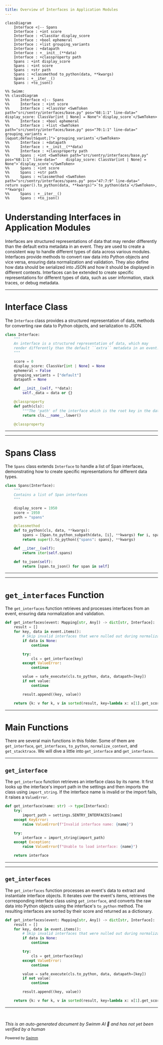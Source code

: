 ```yaml
---
title: Overview of Interfaces in Application Modules
---
```

```mermaid
classDiagram
    Interface <|-- Spans
    Interface : +int score
    Interface : +ClassVar display_score
    Interface : +bool ephemeral
    Interface : +list grouping_variants
    Interface : +datapath
    Interface : +__init__(**data)
    Interface : +classproperty path
    Spans : +int display_score
    Spans : +int score
    Spans : +str path
    Spans : +classmethod to_python(data, **kwargs)
    Spans : +__iter__()
    Spans : +to_json()

%% Swimm:
%% classDiagram
%%     Interface <|-- Spans
%%     Interface : +int score
%%     Interface : +ClassVar <SwmToken path="src/sentry/interfaces/base.py" pos="68:1:1" line-data="    display_score: ClassVar[int | None] = None">`display_score`</SwmToken>
%%     Interface : +bool ephemeral
%%     Interface : +list <SwmToken path="src/sentry/interfaces/base.py" pos="70:1:1" line-data="    grouping_variants = [&quot;default&quot;]">`grouping_variants`</SwmToken>
%%     Interface : +datapath
%%     Interface : +__init__(**data)
%%     Interface : +classproperty path
%%     Spans : +int <SwmToken path="src/sentry/interfaces/base.py" pos="68:1:1" line-data="    display_score: ClassVar[int | None] = None">`display_score`</SwmToken>
%%     Spans : +int score
%%     Spans : +str path
%%     Spans : +classmethod <SwmToken path="src/sentry/interfaces/spans.py" pos="47:7:9" line-data="        return super().to_python(data, **kwargs)">`to_python(data`</SwmToken>, **kwargs)
%%     Spans : +__iter__()
%%     Spans : +to_json()
```

# Understanding Interfaces in Application Modules

Interfaces are structured representations of data that may render differently than the default extra metadata in an event. They are used to create a consistent way to handle different types of data across various modules. Interfaces provide methods to convert raw data into Python objects and vice versa, ensuring data normalization and validation. They also define how data should be serialized into JSON and how it should be displayed in different contexts. Interfaces can be extended to create specific representations for different types of data, such as user information, stack traces, or debug metadata.

<SwmSnippet path="/src/sentry/interfaces/base.py" line="61">

---

# Interface Class

The <SwmToken path="src/sentry/interfaces/base.py" pos="61:2:2" line-data="class Interface:">`Interface`</SwmToken> class provides a structured representation of data, methods for converting raw data to Python objects, and serialization to JSON.

```python
class Interface:
    """
    An interface is a structured representation of data, which may
    render differently than the default ``extra`` metadata in an event.
    """

    score = 0
    display_score: ClassVar[int | None] = None
    ephemeral = False
    grouping_variants = ["default"]
    datapath = None

    def __init__(self, **data):
        self._data = data or {}

    @classproperty
    def path(cls):
        """The 'path' of the interface which is the root key in the data."""
        return cls.__name__.lower()

    @classproperty
```

---

</SwmSnippet>

<SwmSnippet path="/src/sentry/interfaces/spans.py" line="50">

---

# Spans Class

The <SwmToken path="src/sentry/interfaces/spans.py" pos="50:2:2" line-data="class Spans(Interface):">`Spans`</SwmToken> class extends <SwmToken path="src/sentry/interfaces/spans.py" pos="50:4:4" line-data="class Spans(Interface):">`Interface`</SwmToken> to handle a list of Span interfaces, demonstrating how to create specific representations for different data types.

```python
class Spans(Interface):
    """
    Contains a list of Span interfaces
    """

    display_score = 1950
    score = 1950
    path = "spans"

    @classmethod
    def to_python(cls, data, **kwargs):
        spans = [Span.to_python_subpath(data, [i], **kwargs) for i, span in enumerate(data)]
        return super().to_python({"spans": spans}, **kwargs)

    def __iter__(self):
        return iter(self.spans)

    def to_json(self):
        return [span.to_json() for span in self]
```

---

</SwmSnippet>

<SwmSnippet path="/src/sentry/interfaces/base.py" line="36">

---

# <SwmToken path="src/sentry/interfaces/base.py" pos="36:2:2" line-data="def get_interfaces(event: Mapping[str, Any]) -&gt; dict[str, Interface]:">`get_interfaces`</SwmToken> Function

The <SwmToken path="src/sentry/interfaces/base.py" pos="36:2:2" line-data="def get_interfaces(event: Mapping[str, Any]) -&gt; dict[str, Interface]:">`get_interfaces`</SwmToken> function retrieves and processes interfaces from an event, ensuring data normalization and validation.

```python
def get_interfaces(event: Mapping[str, Any]) -> dict[str, Interface]:
    result = []
    for key, data in event.items():
        # Skip invalid interfaces that were nulled out during normalization
        if data is None:
            continue

        try:
            cls = get_interface(key)
        except ValueError:
            continue

        value = safe_execute(cls.to_python, data, datapath=[key])
        if not value:
            continue

        result.append((key, value))

    return {k: v for k, v in sorted(result, key=lambda x: x[1].get_score(), reverse=True)}
```

---

</SwmSnippet>

# Main Functions

There are several main functions in this folder. Some of them are <SwmToken path="src/sentry/interfaces/base.py" pos="22:2:2" line-data="def get_interface(name: str) -&gt; type[Interface]:">`get_interface`</SwmToken>, <SwmToken path="src/sentry/interfaces/base.py" pos="36:2:2" line-data="def get_interfaces(event: Mapping[str, Any]) -&gt; dict[str, Interface]:">`get_interfaces`</SwmToken>, <SwmToken path="src/sentry/interfaces/base.py" pos="48:9:9" line-data="        value = safe_execute(cls.to_python, data, datapath=[key])">`to_python`</SwmToken>, `normalize_context`, and `get_stacktrace`. We will dive a little into <SwmToken path="src/sentry/interfaces/base.py" pos="22:2:2" line-data="def get_interface(name: str) -&gt; type[Interface]:">`get_interface`</SwmToken> and <SwmToken path="src/sentry/interfaces/base.py" pos="36:2:2" line-data="def get_interfaces(event: Mapping[str, Any]) -&gt; dict[str, Interface]:">`get_interfaces`</SwmToken>.

<SwmSnippet path="/src/sentry/interfaces/base.py" line="22">

---

## <SwmToken path="src/sentry/interfaces/base.py" pos="22:2:2" line-data="def get_interface(name: str) -&gt; type[Interface]:">`get_interface`</SwmToken>

The <SwmToken path="src/sentry/interfaces/base.py" pos="22:2:2" line-data="def get_interface(name: str) -&gt; type[Interface]:">`get_interface`</SwmToken> function retrieves an interface class by its name. It first looks up the interface's import path in the settings and then imports the class using <SwmToken path="src/sentry/interfaces/base.py" pos="29:5:5" line-data="        interface = import_string(import_path)">`import_string`</SwmToken>. If the interface name is invalid or the import fails, it raises a <SwmToken path="src/sentry/interfaces/base.py" pos="26:3:3" line-data="        raise ValueError(f&quot;Invalid interface name: {name}&quot;)">`ValueError`</SwmToken>.

```python
def get_interface(name: str) -> type[Interface]:
    try:
        import_path = settings.SENTRY_INTERFACES[name]
    except KeyError:
        raise ValueError(f"Invalid interface name: {name}")

    try:
        interface = import_string(import_path)
    except Exception:
        raise ValueError(f"Unable to load interface: {name}")

    return interface
```

---

</SwmSnippet>

<SwmSnippet path="/src/sentry/interfaces/base.py" line="36">

---

## <SwmToken path="src/sentry/interfaces/base.py" pos="36:2:2" line-data="def get_interfaces(event: Mapping[str, Any]) -&gt; dict[str, Interface]:">`get_interfaces`</SwmToken>

The <SwmToken path="src/sentry/interfaces/base.py" pos="36:2:2" line-data="def get_interfaces(event: Mapping[str, Any]) -&gt; dict[str, Interface]:">`get_interfaces`</SwmToken> function processes an event's data to extract and instantiate interface objects. It iterates over the event's items, retrieves the corresponding interface class using <SwmToken path="src/sentry/interfaces/base.py" pos="44:5:5" line-data="            cls = get_interface(key)">`get_interface`</SwmToken>, and converts the raw data into Python objects using the interface's <SwmToken path="src/sentry/interfaces/base.py" pos="48:9:9" line-data="        value = safe_execute(cls.to_python, data, datapath=[key])">`to_python`</SwmToken> method. The resulting interfaces are sorted by their score and returned as a dictionary.

```python
def get_interfaces(event: Mapping[str, Any]) -> dict[str, Interface]:
    result = []
    for key, data in event.items():
        # Skip invalid interfaces that were nulled out during normalization
        if data is None:
            continue

        try:
            cls = get_interface(key)
        except ValueError:
            continue

        value = safe_execute(cls.to_python, data, datapath=[key])
        if not value:
            continue

        result.append((key, value))

    return {k: v for k, v in sorted(result, key=lambda x: x[1].get_score(), reverse=True)}
```

---

</SwmSnippet>

&nbsp;

*This is an auto-generated document by Swimm AI 🌊 and has not yet been verified by a human*

<SwmMeta version="3.0.0" repo-id="Z2l0aHViJTNBJTNBc2VudHJ5LWRlbW8tMSUzQSUzQVN3aW1tLURlbW8=" repo-name="sentry-demo-1" doc-type="overview"><sup>Powered by [Swimm](/)</sup></SwmMeta>
